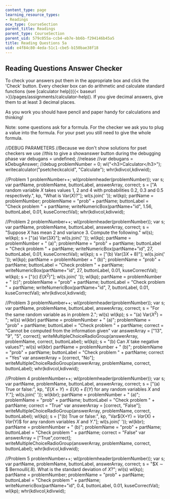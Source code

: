 ```yaml
---
content_type: page
learning_resource_types:
- Readings
ocw_type: CourseSection
parent_title: Readings
parent_type: CourseSection
parent_uid: 579c055a-ccb4-eb7e-bb6b-f294146b45a5
title: Reading Questions 5a
uid: e4f84c80-4eda-51c1-cbe5-b150bae38f18
---
```


Reading Questions Answer Checker
--------------------------------

To check your answers put them in the appropriate box and click the 'Check' button. Every checker box can do arithmetic and calculate standard functions (see [calculator help]({{< baseurl >}}/pages/assignments/calculator-help)). If you give decimal answers, give them to at least 3 decimal places.

As you work you should have pencil and paper handy for calculations and thinking!

Note: some questions ask for a formula. For the checker we ask you to plug a value into the formula. For your pset you still need to give the whole formula.

//DEBUG PARAMETERS //Because we don't show solutions for pset checkers we use //this to give a showanswer button during the debugging phase var debugans = undefined; //release //var debugans = kDebugAnswer; //debug problemNumber = 0; wl("\<h3>Calculator\</h3>"); writecalculator("psetcheckcalcid", "Calculate"); whr(kdivcol,kdivwid);

//Problem 1 problemNumber++; wl(problemheader(problemNumber)); var s; var partName, problemName, buttonLabel, answerArray, correct; s = \["A random variable $X$ takes values $1$, $2$ and $4$ with probabilities $0.2$, $0.3$ and $0.5$ respectively.", kp, "What is Var$(X)$?"\]; wl(s.join(' ')); wl(kp); partName = problemNumber; problemName = "prob" + partName; buttonLabel = "Check problem " + partName; writeNumericBox(partName+"id", 1.56, buttonLabel, 0.01, kuseCorrectVal); whr(kdivcol,kdivwid);

//Problem 2 problemNumber++; wl(problemheader(problemNumber)); var s; var partName, problemName, buttonLabel, answerArray, correct; s = "Suppose $X$ has mean 2 and variance 3. Compute the following." wl(s); wl(kp); s = \["(a) Var$(3X)$"\]; wl(s.join(' ')); wl(kp); partName = problemNumber + " (a)"; problemName = "prob" + partName; buttonLabel = "Check problem " + partName; writeNumericBox(partName+"id", 27, buttonLabel, 0.01, kuseCorrectVal); wl(kp); s = \["(b) Var$(3X+8)$"\]; wl(s.join(' ')); wl(kp); partName = problemNumber + " (b)"; problemName = "prob" + partName; buttonLabel = "Check problem " + partName; writeNumericBox(partName+"id", 27, buttonLabel, 0.01, kuseCorrectVal); wl(kp); s = \["(c) $E(X^2)$"\]; wl(s.join(' ')); wl(kp); partName = problemNumber + " (c)"; problemName = "prob" + partName; buttonLabel = "Check problem " + partName; writeNumericBox(partName+"id", 7, buttonLabel, 0.01, kuseCorrectVal); whr(kdivcol,kdivwid);

//Problem 3 problemNumber++; wl(problemheader(problemNumber)); var s; var partName, problemName, buttonLabel, answerArray, correct; s = "For the same random variable as in problem 2."; wl(s) wl(kp); s = "(a) Var$(X^2)$ = "; wl(s) wl(kbr) partName = problemNumber + " (a)"; problemName = "prob" + partName; buttonLabel = "Check problem " + partName; correct = "Cannot be computed from the information given" var answerArray = \["13", "9", "5", correct\]; writeMultipleChoiceRadioGroup(answerArray, problemName, correct, buttonLabel); wl(kp); s = "(b) Can $X$ take negative values?"; wl(s) wl(kbr) partName = problemNumber + " (b)"; problemName = "prob" + partName; buttonLabel = "Check problem " + partName; correct = "Yes" var answerArray = \[correct, "No"\]; writeMultipleChoiceRadioGroup(answerArray, problemName, correct, buttonLabel); whr(kdivcol,kdivwid);

//Problem 4 problemNumber++; wl(problemheader(problemNumber)); var s; var partName, problemName, buttonLabel, answerArray, correct; s = \["(a) True or false:", kp, "$E(X+Y) = E(X) + E(Y)$ for any random variables $X$ and $Y$."\]; wl(s.join(' ')); wl(kbr); partName = problemNumber + " (a)"; problemName = "prob" + partName; buttonLabel = "Check problem " + partName; correct = "True" var answerArray = \[correct, "False"\]; writeMultipleChoiceRadioGroup(answerArray, problemName, correct, buttonLabel); wl(kp); s = \["(b) True or false:", kp, "Var$(X+Y) = $Var$(X) + $Var$(Y)$ for any random variables $X$ and $Y$."\]; wl(s.join(' ')); wl(kbr); partName = problemNumber + " (b)"; problemName = "prob" + partName; buttonLabel = "Check problem " + partName; correct = "False" var answerArray = \["True",correct\]; writeMultipleChoiceRadioGroup(answerArray, problemName, correct, buttonLabel); whr(kdivcol,kdivwid);

//Problem 5 problemNumber++; wl(problemheader(problemNumber)); var s; var partName, problemName, buttonLabel, answerArray, correct; s = "$X &#x223c; $ Bernoulli(.8). What is the standard deviation of $X$?"; wl(s) wl(kp); partName = problemNumber; problemName = "prob" + partName; buttonLabel = "Check problem " + partName; writeNumericBox(partName+"id", 0.4, buttonLabel, 0.01, kuseCorrectVal); wl(kp); whr(kdivcol,kdivwid);